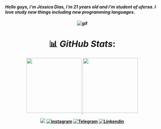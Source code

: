 ### <h4> *Hello guys, i'm  Jéssica Dias, i'm 21 years old and i'm student of ufersa. I love study new things including new programming languages.*
 <h4>

<div align="center">

   ![gif](https://cdn.dribbble.com/users/3671336/screenshots/6646593/jelisa_1to1px_animation3.gif)
   
</div>



<div align="center">


# 📊 *GitHub Stats*:

<a href="https://github.com/jessicardiax">
<img loading="lazy" height="180em" src="https://github-readme-stats.vercel.app/api?username=jessicardiax&show_icons=true&theme=neon&include_all_commits=true&count_private=true"/>
<img loading="lazy" height="180em" src="https://github-readme-stats.vercel.app/api/top-langs/?username=jessicardiax&layout=compact&langs_count=7&theme=neon"/>

</div>


<div align="center">
 
 <a href= "mailto:jessicardias.ufersa@gmail.com"><img src="https://img.shields.io/badge/Gmail-D14836?style=for-the-badge&logo=gmail&logoColor=white" target="_blank"></a>
[![instagram](https://img.shields.io/badge/Instagram-E4405F?style=for-the-badge&logo=instagram&logoColor=white)](https://www.instagram.com/jessicardiax/)
[![Telegram](https://img.shields.io/badge/Telegram-2CA5E0?style=for-the-badge&logo=telegram&logoColor=white)](https://t.me/+5584998365502)
[![Linkendin](https://img.shields.io/badge/LinkedIn-0077B5?style=for-the-badge&logo=linkedin&logoColor=white)](https://www.linkedin.com/in/jessicardiax/)

</div>
